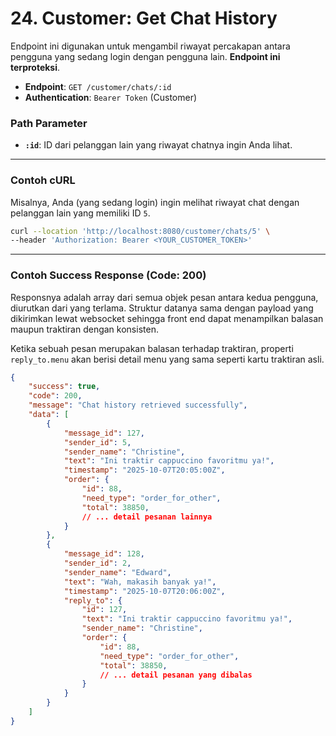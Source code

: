 # 24. Customer: Get Chat History

Endpoint ini digunakan untuk mengambil riwayat percakapan antara pengguna yang sedang login dengan pengguna lain. **Endpoint ini terproteksi**.

-   **Endpoint**: `GET /customer/chats/:id`
-   **Authentication**: `Bearer Token` (Customer)

### Path Parameter
- **`:id`**: ID dari pelanggan lain yang riwayat chatnya ingin Anda lihat.

---
### Contoh cURL

Misalnya, Anda (yang sedang login) ingin melihat riwayat chat dengan pelanggan lain yang memiliki ID `5`.
```sh
curl --location 'http://localhost:8080/customer/chats/5' \
--header 'Authorization: Bearer <YOUR_CUSTOMER_TOKEN>'
```

---
### Contoh Success Response (Code: 200)

Responsnya adalah array dari semua objek pesan antara kedua pengguna, diurutkan dari yang terlama. Struktur datanya sama dengan payload yang dikirimkan lewat websocket sehingga front end dapat menampilkan balasan maupun traktiran dengan konsisten.

Ketika sebuah pesan merupakan balasan terhadap traktiran, properti `reply_to.menu` akan berisi detail menu yang sama seperti kartu traktiran asli.

```json
{
    "success": true,
    "code": 200,
    "message": "Chat history retrieved successfully",
    "data": [
        {
            "message_id": 127,
            "sender_id": 5,
            "sender_name": "Christine",
            "text": "Ini traktir cappuccino favoritmu ya!",
            "timestamp": "2025-10-07T20:05:00Z",
            "order": {
                "id": 88,
                "need_type": "order_for_other",
                "total": 38850,
                // ... detail pesanan lainnya
            }
        },
        {
            "message_id": 128,
            "sender_id": 2,
            "sender_name": "Edward",
            "text": "Wah, makasih banyak ya!",
            "timestamp": "2025-10-07T20:06:00Z",
            "reply_to": {
                "id": 127,
                "text": "Ini traktir cappuccino favoritmu ya!",
                "sender_name": "Christine",
                "order": {
                    "id": 88,
                    "need_type": "order_for_other",
                    "total": 38850,
                    // ... detail pesanan yang dibalas
                }
            }
        }
    ]
}
```